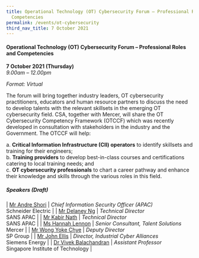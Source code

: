 ```yaml
---
title: Operational Technology (OT) Cybersecurity Forum – Professional Roles and
  Competencies
permalink: /events/ot-cybersecurity
third_nav_title: 7 October 2021
---
```

#### **Operational Technology (OT) Cybersecurity Forum – Professional Roles and Competencies**

**7 October 2021 (Thursday)**  
*9.00am – 12.00pm*

*Format: Virtual*

The forum will bring together industry leaders, OT cybersecurity practitioners, educators and human resource partners to discuss the need to develop talents with the relevant skillsets in the emerging OT cybersecurity field.  CSA, together with Mercer, will share the OT Cybersecurity Competency Framework (OTCCF) which was recently developed in consultation with stakeholders in the industry and the Government.  The OTCCF will help:

a.	**Critical Information Infrastructure (CII) operators** to identify skillsets and training for their engineers;  
b.	**Training providers** to develop best-in-class courses and certifications catering to local training needs; and  
c.	**OT cybersecurity professionals** to chart a career pathway and enhance their knowledge and skills through the various roles in this field.

##### **Speakers (Draft)**

| [Mr Andre Shori](/speaker-andre-shori)     | *Chief Information Security Officer (APAC)*<br>Schneider Electric     |
| [Mr Delaney Ng](/speaker-delaney-ng)     | *Technical Director*<br>SANS APAC     |
| [Mr Kabir Nath](/speaker-kabir-nath)     | *Technical Director*<br>SANS APAC     |
| [Ms Hannah Lennon](/speaker-hannah-lennon)     | *Senior Consultant, Talent Solutions*<br>Mercer     |
| [Mr Wong Yoke Chye](/speaker-wong-yc)     | *Deputy Director*<br>SP Group     |
| [Mr John Ellis](/speaker-john-ellis)  | *Director, Industrial Cyber Alliances*<br>Siemens Energy                  |
| [Dr Vivek Balachandran](/speaker-vivek-b)  | *Assistant Professor*<br>Singapore Institute of Technology                  |